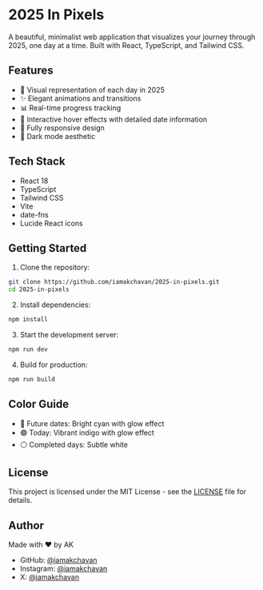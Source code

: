 # 2025 In Pixels

A beautiful, minimalist web application that visualizes your journey through 2025, one day at a time. Built with React, TypeScript, and Tailwind CSS.

## Features

- 🎨 Visual representation of each day in 2025
- ✨ Elegant animations and transitions
- 📊 Real-time progress tracking
- 💫 Interactive hover effects with detailed date information
- 📱 Fully responsive design
- 🌙 Dark mode aesthetic

## Tech Stack

- React 18
- TypeScript
- Tailwind CSS
- Vite
- date-fns
- Lucide React icons

## Getting Started

1. Clone the repository:
```bash
git clone https://github.com/iamakchavan/2025-in-pixels.git
cd 2025-in-pixels
```

2. Install dependencies:
```bash
npm install
```

3. Start the development server:
```bash
npm run dev
```

4. Build for production:
```bash
npm run build
```

## Color Guide

- 🔷 Future dates: Bright cyan with glow effect
- 🟣 Today: Vibrant indigo with glow effect
- ⚪ Completed days: Subtle white

## License

This project is licensed under the MIT License - see the [LICENSE](LICENSE) file for details.

## Author

Made with ❤️ by AK

- GitHub: [@iamakchavan](https://github.com/iamakchavan)
- Instagram: [@iamakchavan](https://instagram.com/iamakchavan)
- X: [@iamakchavan](https://x.com/iamakchavan)

